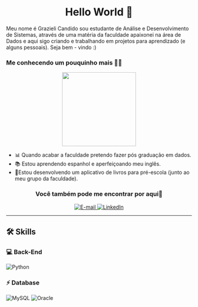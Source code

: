 
<h1 align="center">
  Hello World 👋
</h1>
<div>
Meu nome é Grazieli Candido sou estudante de Análise e Desenvolvimento de Sistemas, através de uma matéria da faculdade apaixonei na área de Dados e aqui sigo criando e trabalhando em projetos para aprendizado (e alguns pessoais). Seja bem - vindo :) 
</div >

### Me conhecendo um pouquinho mais 👩‍💻
<p align="center">
<img height="200em" src="https://mir-s3-cdn-cf.behance.net/project_modules/1400_opt_1/81bb4b165684019.640b6038d133e.gif"/>
</p>


- 📊 Quando acabar a faculdade pretendo fazer pós graduação em dados.
- 📚 Estou aprendendo espanhol e aperfeiçoando meu inglês.
- 📱Estou desenvolvendo um aplicativo de livros para pré-escola (junto ao meu grupo da faculdade).

<h3 align= "center">
Você também pode me encontrar por aqui👥  
</h3>
<p align="center">
<a href="mailto:candido.grazi8@gmail.com">
<img src="https://img.shields.io/badge/Gmail-D14836?style=for-the-badge&logo=gmail&logoColor=white" alt="E-mail">
</a>
<a href="www.linkedin.com/in/grazieli-candido-a90836217"><img src="https://img.shields.io/badge/LinkedIn-0077B5?style=for-the-badge&logo=linkedin&logoColor=white" alt="LinkedIn">
</a>
</p>

---

## 🛠 Skills

### 💻 Back-End

![Python](https://img.shields.io/badge/Python-FFD43B?style=for-the-badge&logo=python&logoColor=blue)

### ⚡ Database

![MySQL](https://img.shields.io/badge/MySQL-005C84?style=for-the-badge&logo=mysql&logoColor=white)
![Oracle](https://img.shields.io/badge/Oracle-F80000?style=for-the-badge&logo=Oracle&logoColor=white)





